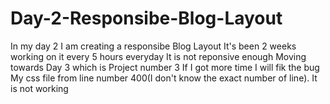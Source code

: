 # Day-2-Responsibe-Blog-Layout
In my day 2 I am creating a responsibe Blog Layout
It's been 2 weeks working on it every 5 hours everyday
It is not reponsive enough
Moving towards Day 3 which is Project number 3 
If I got more time I will fik the bug 
My css file from line number 400(I don't know the exact number of line). It is not working

